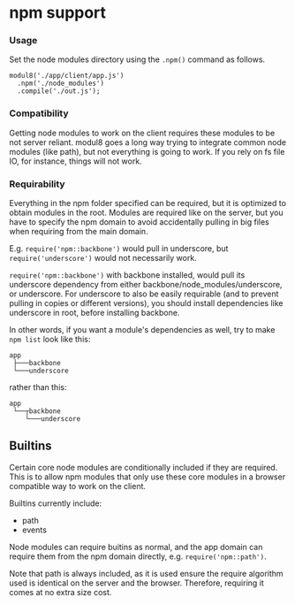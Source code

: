 # npm support

### Usage
Set the node modules directory using the `.npm()` command as follows.

    modul8('./app/client/app.js')
      .npm('./node_modules')
      .compile('./out.js');

### Compatibility
Getting node modules to work on the client requires these modules to be not server reliant.
modul8 goes a long way trying to integrate common node modules (like path), but not everything is going to work.
If you rely on fs file IO, for instance, things will not work.

### Requirability
Everything in the npm folder specified can be required, but it is optimized to obtain modules in the root.
Modules are required like on the server, but you have to specify the npm domain to avoid accidentally pulling in big files when requiring from the main domain.

E.g. `require('npm::backbone')` would pull in underscore, but `require('underscore')` would not necessarily work.

`require('npm::backbone')` with backbone installed, would pull its underscore dependency from either backbone/node_modules/underscore, or underscore.
For underscore to also be easily requirable (and to prevent pulling in copies or different versions),
you should install dependencies like underscore in root, before installing backbone.

In other words, if you want a module's dependencies as well, try to make `npm list` look like this:

    app
     ├───backbone
     └───underscore

rather than this:

    app
     └──┬backbone
        └───underscore

## Builtins

Certain core node modules are conditionally included if they are required.
This is to allow npm modules that only use these core modules in a browser compatible way to work on the client.

Builtins currently include:

- path
- events

Node modules can require buitins as normal, and the app domain can require them from the npm domain directly, e.g. `require('npm::path')`.

Note that path is always included, as it is used ensure the require algorithm used is identical on the server and the browser.
Therefore, requiring it comes at no extra size cost.



